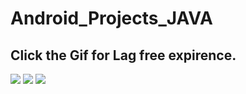 # Android_Projects_JAVA

## Click the Gif for Lag free expirence.
<img src="TIC_TAC_TOE-MultiActivity/ZJ6VmQB8iB.gif?raw=true">
<img src="Nav_Drawer+Bot_nav+Tab_layout/Rec%200001.gif?raw=true">
<img src="AES_firebase_msz_Encryption%26Decrtyption/Rec%200001.gif">
